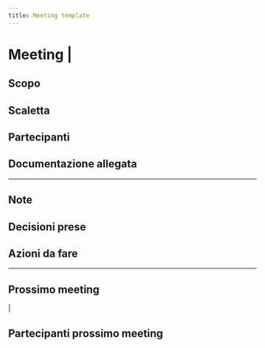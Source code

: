 ```yaml
---
title: Meeting template
---
```


# Meeting <Data> | <Durata>

## Scopo

## Scaletta

## Partecipanti

## Documentazione allegata

---

## Note

## Decisioni prese

## Azioni da fare

---

## Prossimo meeting

<Data> | <Durata>

## Partecipanti prossimo meeting